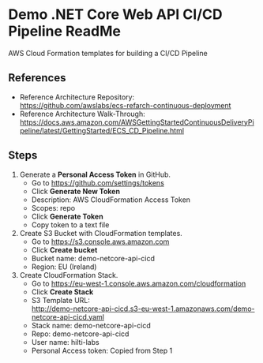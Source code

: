 # Demo .NET Core Web API CI/CD Pipeline ReadMe

AWS Cloud Formation templates for building a CI/CD Pipeline

## References
- Reference Architecture Repository:  
https://github.com/awslabs/ecs-refarch-continuous-deployment
- Reference Architecture Walk-Through:  
https://docs.aws.amazon.com/AWSGettingStartedContinuousDeliveryPipeline/latest/GettingStarted/ECS_CD_Pipeline.html

## Steps
1. Generate a **Personal Access Token** in GitHub.
    - Go to https://github.com/settings/tokens
    - Click **Generate New Token**
    - Description: AWS CloudFormation Access Token
    - Scopes: repo
    - Click **Generate Token**
    - Copy token to a text file
2. Create S3 Bucket with CloudFormation templates.
    - Go to https://s3.console.aws.amazon.com
    - Click **Create bucket**
    - Bucket name: demo-netcore-api-cicd
    - Region: EU (Ireland)
3. Create CloudFormation Stack.
    - Go to https://eu-west-1.console.aws.amazon.com/cloudformation
    - Click **Create Stack**
    - S3 Template URL:  
      http://demo-netcore-api-cicd.s3-eu-west-1.amazonaws.com/demo-netcore-api-cicd.yaml
    - Stack name: demo-netcore-api-cicd
    - Repo: demo-netcore-api-cicd
    - User name: hilti-labs
    - Personal Access token: Copied from Step 1

